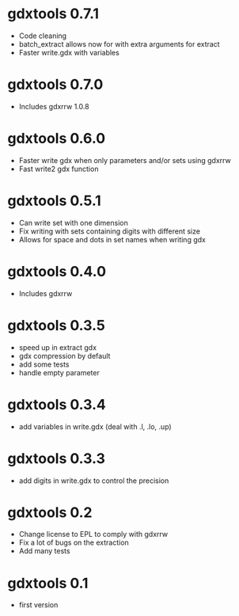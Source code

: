 # gdxtools 0.7.1

* Code cleaning 
* batch_extract allows now for with extra arguments for extract
* Faster write.gdx with variables

# gdxtools 0.7.0

* Includes gdxrrw 1.0.8

# gdxtools 0.6.0

* Faster write gdx when only parameters and/or sets using gdxrrw
* Fast write2 gdx function

# gdxtools 0.5.1

* Can write set with one dimension
* Fix writing with sets containing digits with different size
* Allows for space and dots in set names when writing gdx

# gdxtools 0.4.0

* Includes gdxrrw

# gdxtools 0.3.5

* speed up in extract gdx
* gdx compression by default
* add some tests
* handle empty parameter

# gdxtools 0.3.4

* add variables in write.gdx (deal with .l, .lo, .up)

# gdxtools 0.3.3

* add digits in write.gdx to control the precision

# gdxtools 0.2

* Change license to EPL to comply with gdxrrw
* Fix a lot of bugs on the extraction
* Add many tests


# gdxtools 0.1

* first version
